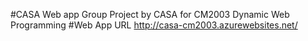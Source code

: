 #CASA Web app
Group Project by CASA for CM2003 Dynamic  Web Programming
#Web App URL
http://casa-cm2003.azurewebsites.net/
